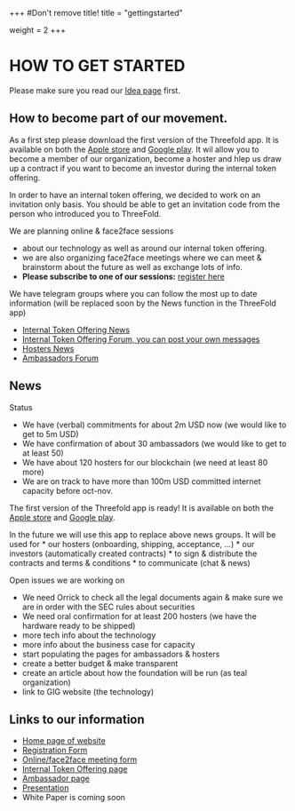 +++
#Don't remove title!
title = "gettingstarted"

weight = 2
+++
# HOW TO GET STARTED

Please make sure you read our [Idea page](/) first.

## How to become part of our movement.

As a first step please download the first version of the Threefold app. It is available on both the [Apple store](http://itunes.apple.com/app/id1276543091) and [Google play](https://market.android.com/details?id=com.mobicage.rogerthat.em.be.threefold.token). It wil allow you to become a member of our organization, become a hoster and hlep us draw up a contract if you want to become an investor during the internal token offering.

In order to have an internal token offering, we decided to work on an invitation only basis. You should be able to get an invitation code from the person who introduced you to ThreeFold.

We are planning online & face2face sessions

* about our technology as well as around our internal token offering.
* we are also organizing face2face meetings where we can meet & brainstorm about the future as well as exchange lots of info.
* **Please subscribe to one of our sessions:** [register here](http://tiny.cc/tff_meeting_form)

We have telegram groups where you can follow the most up to date information (will be replaced soon by the News function in the ThreeFold app)

* [Internal Token Offering News](https://t.me/joinchat/AAAAAEOvYSgYr4fhcGcDlQ)
* [Internal Token Offering Forum, you can post your own messages](https://t.me/joinchat/BwOvO0M1I7QhcOlg1ajCuw)
* [Hosters News](https://t.me/joinchat/AAAAAEPSd8PsThH7c1vlLg)
* [Ambassadors Forum](https://t.me/joinchat/BwOvO0O05_taMGWoT1jLhA)

## News

Status

* We have (verbal) commitments for about 2m USD now (we would like to get to 5m USD)
* We have confirmation of about 30 ambassadors (we would like to get to at least 50)
* We have about 120 hosters for our blockchain (we need at least 80 more)
* We are on track to have more than 100m USD committed internet capacity before oct-nov.

The first version of the Threefold app is ready! It is available on both the [Apple store](http://itunes.apple.com/app/id1276543091) and [Google play](https://market.android.com/details?id=com.mobicage.rogerthat.em.be.threefold.token).

In the future we will use this app to replace above news groups.
It will be used for 
    * our hosters (onboarding, shipping, acceptance, ...)
    * our investors (automatically created contracts)
    * to sign & distribute the contracts and terms & conditions
    * to communicate (chat & news)


Open issues we are working on

* We need Orrick to check all the legal documents again & make sure we are in order with the SEC rules about securities
* We need oral confirmation for at least 200 hosters (we have the hardware ready to be shipped)
* more tech info about the technology
* more info about the business case for capacity
* start populating the pages for ambassadors & hosters
* create a better budget & make transparent
* create an article about how the foundation will be run (as teal organization)
* link to GIG website (the technology)

## Links to our information

* [Home page of website](/)
* [Registration Form](http://tiny.cc/threefold_registration)
* [Online/face2face meeting form](http://tiny.cc/tff_meeting_form)
* [Internal Token Offering page](/ito/)
* [Ambassador page](/ambassador/)
* [Presentation](http://tiny.cc/threefold_intro)
* White Paper is coming soon
